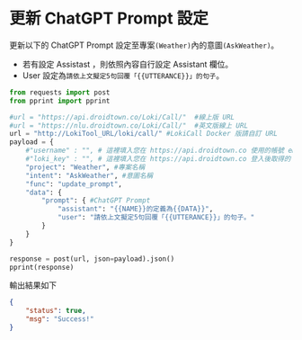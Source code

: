# 更新 ChatGPT Prompt 設定

更新以下的 ChatGPT Prompt 設定至專案`(Weather)`內的意圖`(AskWeather)`。

- 若有設定 Assistast ，則依照內容自行設定 Assistant 欄位。
- User 設定為`請依上文擬定5句回覆「{{UTTERANCE}}」的句子`。

```python
from requests import post
from pprint import pprint

#url = "https://api.droidtown.co/Loki/Call/"  #線上版 URL
#url = "https://nlu.droidtown.co/Loki/Call/"  #英文版線上 URL
url = "http://LokiTool_URL/loki/call/" #LokiCall Docker 版請自訂 URL
payload = {
    #"username" : "", # 這裡填入您在 https://api.droidtown.co 使用的帳號 email。     Docker 版不需要此參數！
    #"loki_key" : "", # 這裡填入您在 https://api.droidtown.co 登入後取得的 loki_key。 Docker 版不需要此參數！
    "project": "Weather", #專案名稱
    "intent": "AskWeather", #意圖名稱
    "func": "update_prompt",
    "data": {
        "prompt": { #ChatGPT Prompt
            "assistant": "{{NAME}}的定義為{{DATA}}",
            "user": "請依上文擬定5句回覆「{{UTTERANCE}}」的句子。"
        }
    }
}

response = post(url, json=payload).json()
pprint(response)
```

輸出結果如下

```json
{
    "status": true,
    "msg": "Success!"
}
```
